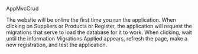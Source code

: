 AppMvcCrud

The website will be online the first time you run the application. When clicking on Suppliers or Products or Register, the application will request the migrations that serve to load the database for it to work. When clicking, wait until the information Migrations Applied appears, refresh the page, make a new registration, and test the application.
